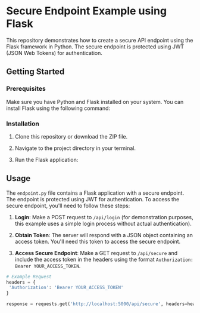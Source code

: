 # Secure Endpoint Example using Flask

This repository demonstrates how to create a secure API endpoint using the Flask framework in Python. The secure endpoint is protected using JWT (JSON Web Tokens) for authentication.

## Getting Started

### Prerequisites

Make sure you have Python and Flask installed on your system. You can install Flask using the following command:


### Installation

1. Clone this repository or download the ZIP file.

2. Navigate to the project directory in your terminal.

3. Run the Flask application:


## Usage

The `endpoint.py` file contains a Flask application with a secure endpoint. The endpoint is protected using JWT for authentication. To access the secure endpoint, you'll need to follow these steps:

1. **Login**: Make a POST request to `/api/login` (for demonstration purposes, this example uses a simple login process without actual authentication).

2. **Obtain Token**: The server will respond with a JSON object containing an access token. You'll need this token to access the secure endpoint.

3. **Access Secure Endpoint**: Make a GET request to `/api/secure` and include the access token in the headers using the format `Authorization: Bearer YOUR_ACCESS_TOKEN`.

```python
# Example Request
headers = {
 'Authorization': 'Bearer YOUR_ACCESS_TOKEN'
}

response = requests.get('http://localhost:5000/api/secure', headers=headers)



